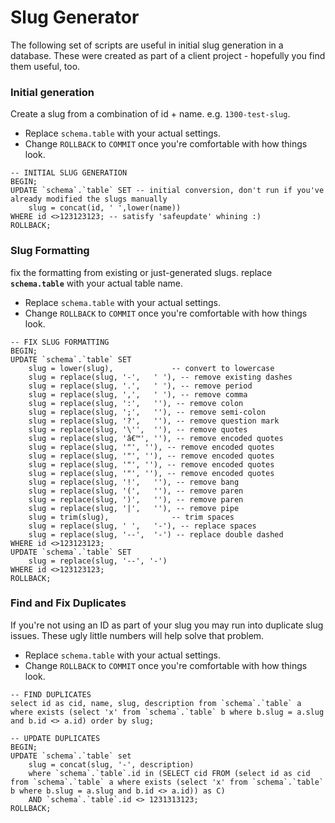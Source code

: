 # Slug Generator

The following set of scripts are useful in initial slug generation in a database. These were created as part of a client project - hopefully you find them useful, too.

### Initial generation
Create a slug from a combination of id + name. e.g. `1300-test-slug`.  

- Replace `schema.table` with your actual settings.
- Change `ROLLBACK` to `COMMIT` once you're comfortable with how things look.

```mysql
-- INITIAL SLUG GENERATION
BEGIN;
UPDATE `schema`.`table` SET -- initial conversion, don't run if you've already modified the slugs manually
    slug = concat(id, ' ',lower(name))
WHERE id <>123123123; -- satisfy 'safeupdate' whining :)
ROLLBACK;
```

### Slug Formatting
fix the formatting from existing or just-generated slugs. replace **`schema.table`** with your actual table name.

- Replace `schema.table` with your actual settings.
- Change `ROLLBACK` to `COMMIT` once you're comfortable with how things look.

```mysql
-- FIX SLUG FORMATTING
BEGIN;
UPDATE `schema`.`table` SET
	slug = lower(slug),				-- convert to lowercase
	slug = replace(slug, '-', 	' '), -- remove existing dashes
    slug = replace(slug, '.', 	' '), -- remove period
	slug = replace(slug, ',', 	' '), -- remove comma
	slug = replace(slug, ':', 	''), -- remove colon
	slug = replace(slug, ';', 	''), -- remove semi-colon
	slug = replace(slug, '?', 	''), -- remove question mark
    slug = replace(slug, '\'', 	''), -- remove quotes
	slug = replace(slug, 'â€™', ''), -- remove encoded quotes
	slug = replace(slug, '"', ''), -- remove encoded quotes
	slug = replace(slug, '"', ''), -- remove encoded quotes 
	slug = replace(slug, '"', ''), -- remove encoded quotes
	slug = replace(slug, '"', ''), -- remove encoded quotes
	slug = replace(slug, '!', 	''), -- remove bang
	slug = replace(slug, '(', 	''), -- remove paren
	slug = replace(slug, ')', 	''), -- remove paren
	slug = replace(slug, '|', 	''), -- remove pipe
    slug = trim(slug),				-- trim spaces
    slug = replace(slug, ' ', 	'-'), -- replace spaces
    slug = replace(slug, '--', 	'-') -- replace double dashed
WHERE id <>123123123;
UPDATE `schema`.`table` SET
    slug = replace(slug, '--', '-')
WHERE id <>123123123;
ROLLBACK;
```

### Find and Fix Duplicates
If you're not using an ID as part of your slug you may run into duplicate slug issues. These ugly little numbers will help solve that problem.

- Replace `schema.table` with your actual settings.
- Change `ROLLBACK` to `COMMIT` once you're comfortable with how things look.

```mysql
-- FIND DUPLICATES
select id as cid, name, slug, description from `schema`.`table` a where exists (select 'x' from `schema`.`table` b where b.slug = a.slug and b.id <> a.id) order by slug;

-- UPDATE DUPLICATES
BEGIN;
UPDATE `schema`.`table` set
	slug = concat(slug, '-', description) 
	where `schema`.`table`.id in (SELECT cid FROM (select id as cid from `schema`.`table` a where exists (select 'x' from `schema`.`table` b where b.slug = a.slug and b.id <> a.id)) as C)
	AND `schema`.`table`.id <> 1231313123;
ROLLBACK;
```